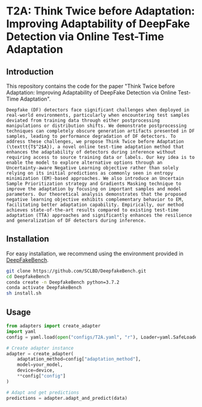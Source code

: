 # T2A: Think Twice before Adaptation: Improving Adaptability of DeepFake Detection via Online Test-Time Adaptation

## Introduction

This repository contains the code for the paper "Think Twice before Adaptation: Improving Adaptability of DeepFake Detection via Online Test-Time Adaptation".

```
Deepfake (DF) detectors face significant challenges when deployed in real-world environments, particularly when encountering test samples deviated from training data through either postprocessing manipulations or distribution shifts. We demonstrate postprocessing techniques can completely obscure generation artifacts presented in DF samples, leading to performance degradation of DF detectors. To address these challenges, we propose Think Twice before Adaptation (\texttt{T$^2$A}), a novel online test-time adaptation method that enhances the adaptability of detectors during inference without requiring access to source training data or labels. Our key idea is to enable the model to explore alternative options through an Uncertainty-aware Negative Learning objective rather than solely relying on its initial predictions as commonly seen in entropy minimization (EM)-based approaches. We also introduce an Uncertain Sample Prioritization strategy and Gradients Masking technique to improve the adaptation by focusing on important samples and model parameters. Our theoretical analysis demonstrates that the proposed negative learning objective exhibits complementary behavior to EM, facilitating better adaptation capability. Empirically, our method achieves state-of-the-art results compared to existing test-time adaptation (TTA) approaches and significantly enhances the resilience and generalization of DF detectors during inference.
```


## Installation

For easy installation, we recommend using the environment provided in [DeepFakeBench](https://github.com/SCLBD/DeepfakeBench).

```bash
git clone https://github.com/SCLBD/DeepfakeBench.git
cd DeepfakeBench
conda create -n DeepfakeBench python=3.7.2
conda activate DeepfakeBench
sh install.sh

```

## Usage

```python
from adapters import create_adapter
import yaml
config = yaml.load(open("configs/T2A.yaml", "r"), Loader=yaml.SafeLoader)

# Create adapter instance
adapter = create_adapter(
    adaptation_method=config["adaptation_method"],
    model=your_model,
    device=device,
    **config["config"]
)

# Adapt and get predictions
predictions = adapter.adapt_and_predict(data)
```


